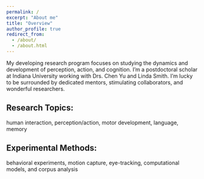 ```yaml
---
permalink: /
excerpt: "About me"
title: "Overview"
author_profile: true
redirect_from: 
  - /about/
  - /about.html
---
```


My developing research program focuses on studying the dynamics and development of perception, action, and cognition. I’m a postdoctoral scholar at Indiana University working with Drs. Chen Yu and Linda Smith. I’m lucky to be surrounded by dedicated mentors, stimulating collaborators, and wonderful researchers.

Research Topics:
----------------

human interaction, perception/action, motor development, language, memory

Experimental Methods:
---------------------
behavioral experiments, motion capture, eye-tracking, computational models, and corpus analysis





